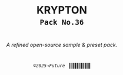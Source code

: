 # <p align="center">KRYPTON<br /><sup>`Pack No.36`</sup></p>

###### <p align="center">A refined open-source sample & preset pack.</p>

#

###### <!--COPYRIGHT--> <p align="center"> `©️2025→Future` &nbsp; <sub> <a href="https://github.com/KrLite"> <picture> <source media="(prefers-color-scheme: dark)" srcset="https://github.com/KrLite/KrLite/blob/artwork/KrLite Compact~dark@1x.png?raw=true"/> <img height="16" src="https://github.com/KrLite/KrLite/blob/artwork/KrLite Compact@1x.png?raw=true" /> </picture> </a> </sub> </p>
